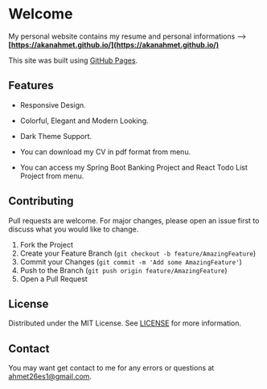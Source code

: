   
# Welcome 

My personal website contains my resume and personal informations  -->  **[https://akanahmet.github.io/](https://akanahmet.github.io/)** <br/>

This site was built using [GitHub Pages](https://pages.github.com/).

 ## Features

* Responsive Design.
 
* Colorful, Elegant and Modern Looking.

* Dark Theme Support.

* You can download my CV in pdf format from menu.

* You can access my Spring Boot Banking Project and React Todo List Project from menu.

## Contributing
Pull requests are welcome. For major changes, please open an issue first to discuss what you would like to change.  

1. Fork the Project
2. Create your Feature Branch (`git checkout -b feature/AmazingFeature`)
3. Commit your Changes (`git commit -m 'Add some AmazingFeature'`)
4. Push to the Branch (`git push origin feature/AmazingFeature`)
5. Open a Pull Request

## License
Distributed under the MIT License. See [LICENSE](https://github.com/AkanAhmet/AkanAhmet.github.io/blob/main/LICENSE) for more information.  

## Contact
You may want get contact to me for any errors or questions at ahmet26es1@gmail.com.